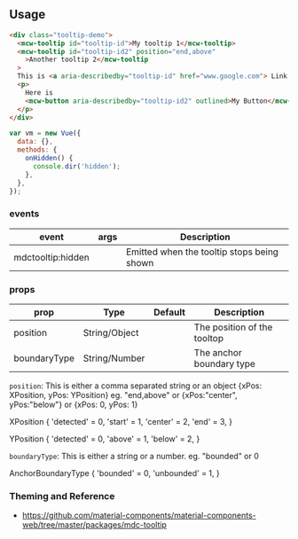 ## Usage

```html
<div class="tooltip-demo">
  <mcw-tooltip id="tooltip-id">My tooltip 1</mcw-tooltip>
  <mcw-tooltip id="tooltip-id2" position="end,above"
    >Another tooltip 2</mcw-tooltip
  >
  This is <a aria-describedby="tooltip-id" href="www.google.com"> Link </a>.
  <p>
    Here is
    <mcw-button aria-describedby="tooltip-id2" outlined>My Button</mcw-button>
  </p>
</div>
```

```javascript
var vm = new Vue({
  data: {},
  methods: {
    onHidden() {
      console.dir('hidden');
    },
  },
});
```

### events

| event             | args | Description                                |
| ----------------- | ---- | ------------------------------------------ |
| mdctooltip:hidden |      | Emitted when the tooltip stops being shown |

### props

| prop         | Type          | Default | Description                 |
| ------------ | ------------- | ------- | --------------------------- |
| position     | String/Object |         | The position of the tooltop |
| boundaryType | String/Number |         | The anchor boundary type    |

`position`: This is either a comma separated string or an object {xPos: XPosition, yPos: YPosition}
eg. "end,above" or {xPos:"center", yPos:"below"} or {xPos: 0, yPos: 1}

XPosition {
'detected' = 0,
'start' = 1,
'center' = 2,
'end' = 3,
}

YPosition {
'detected' = 0,
'above' = 1,
'below' = 2,
}

`boundaryType`: This is either a string or a number.
eg. "bounded" or 0

AnchorBoundaryType {
'bounded' = 0,
'unbounded' = 1,
}

### Theming and Reference

- <https://github.com/material-components/material-components-web/tree/master/packages/mdc-tooltip>
